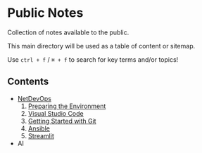 <!-- omit from toc -->
# Public Notes

Collection of notes available to the public.

This main directory will be used as a table of content or sitemap.

Use `ctrl + f` / `⌘ + f` to search for key terms and/or topics!

<!-- omit from toc -->
## Contents

- [NetDevOps](netdevops.md)
  1. [Preparing the Environment](env-prep.md)
  2. [Visual Studio Code](vscode.md)
  3. [Getting Started with Git](git.md)
  4. [Ansible](pansible.md)
  5. [Streamlit](streamlit.md)
- AI
